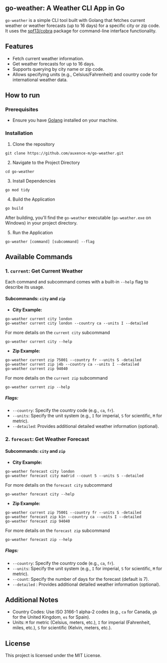 ## go-weather: A Weather CLI App in Go

`go-weather` is a simple CLI tool built with Golang that fetches current weather or weather forecasts (up to 16 days) for a specific city or zip code. It uses the [spf13/cobra](https://github.com/spf13/cobra) package for command-line interface functionality.

## Features
- Fetch current weather information.
- Get weather forecasts for up to 16 days.
- Supports querying by city name or zip code.
- Allows specifying units (e.g., Celsius/Fahrenheit) and country code for international weather data.

## How to run

### Prerequisites
- Ensure you have [Golang](https://go.dev/doc/install) installed on your machine.

### Installation
1. Clone the repository 
```
git clone https://github.com/auxence-m/go-weather.git
```
2. Navigate to the Project Directory

```
cd go-weather
```

3. Install Dependencies

```
go mod tidy
```

4. Build the Application

```
go build
``` 

After building, you'll find the `go-weather` executable (`go-weather.exe` on Windows) in your project directory.

5. Run the Application

```
go-weather [command] [subcommand] --flag
```

## Available Commands

### 1. `current`: Get Current Weather
Each command and subcommand comes with a built-in `--help` flag to describe its usage.

#### Subcommands: `city` and `zip`
 - **City Example:**
```
go-weather current city london 
go-weather current city london --country ca --units I --detailed
```
For more details on the `current city` subcommand
``` 
go-weather current city --help

```

- **Zip Example:**
```
go-weather current zip 75001 --country fr --units S -detailed
go-weather current zip j4b --country ca --units I --detailed
go-weather current zip 94040
```
For more details on the `current zip` subcommand
``` 
go-weather current zip --help

```

##### Flags:

- `--country`: Specify the country code (e.g., `ca`, `fr`).
- `--units`: Specify the unit system (e.g., `I` for imperial, `S` for scientific, `M` for metric).
- `--detailed`: Provides additional detailed weather information (optional).


### 2. `forecast`: Get Weather Forecast

#### Subcommands: `city` and `zip`
- **City Example:**
```
go-weather forecast city london
go-weather forecast city madrid --count 5 --units S --detailed
```
For more details on the `forecast city` subcommand
``` 
go-weather forecast city --help

```

- **Zip Example:**
```
go-weather current zip 75001 --country fr --units S -detailed
go-weather forecast zip k1n --country ca --units I --detailed
go-weather forecast zip 94040
```
For more details on the `forecast zip` subcommand
``` 
go-weather forecast zip --help

```

##### Flags:

- `--country`: Specify the country code (e.g., `ca`, `fr`).
- `--units`: Specify the unit system (e.g., `I` for imperial, `S` for scientific, `M` for metric).
- `--count`: Specify the number of days for the forecast (default is 7).
- `--detailed` : Provides additional detailed weather information (optional).

## Additional Notes
- Country Codes: Use ISO 3166-1 alpha-2 codes (e.g., `ca` for Canada, `gb` for the United Kingdom, `es` for Spain).
- Units: `M` for metric (Celsius, meters, etc.), `I` for imperial (Fahrenheit, miles, etc.), `S` for scientific (Kelvin, meters, etc.).

## License
This project is licensed under the MIT License.